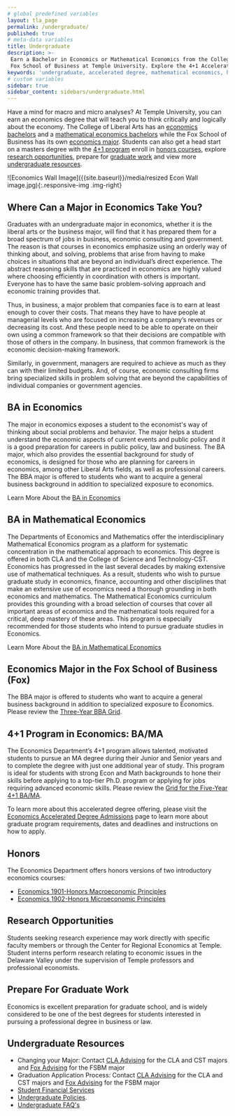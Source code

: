 ```yaml
---
# global predefined variables
layout: tla_page
permalink: /undergraduate/
published: true
# meta-data variables
title: Undergraduate
description: >-
 Earn a Bachelor in Economics or Mathematical Economics from the College of Liberal Arts, or explore the economics major from the 
 Fox School of Business at Temple University. Explore the 4+1 Accelerated Degree program, honors courses, and research opportunities.
keywords: 'undergraduate, accelerated degree, mathematical economics, honors, research, resources'
# custom variables
sidebar: true
sidebar_content: sidebars/undergraduate.html
---
```

Have a mind for macro and micro analyses? At Temple University, you can earn an economics degree that will teach you to think critically and logically about the economy. The College of Liberal Arts has an [economics bachelors](#ba-in-economics) and a [mathematical economics bachelors](#ba-in-mathematical-economics) while the Fox School of Business has its own [economics major](#economics-major-in-the-fox-school-of-business-fox). Students can also get a head start on a masters degree with the [4+1 program](#4-1-program-in-economics-ba-ma) enroll in [honors courses](#honors), explore [research opportunities](#research-opportunities), prepare for [graduate work](#prepare-for-graduate-work) and view more [undergraduate resources](#undergraduate-resources).

![Economics Wall Image]({{site.baseurl}}/media/resized Econ Wall image.jpg){:.responsive-img .img-right}
## Where Can a Major in Economics Take You? 
Graduates with an undergraduate major in economics, whether it is the liberal arts or the business major, will find that it has prepared them for a broad spectrum of jobs in business, economic consulting and government. The reason is that courses in economics emphasize using an orderly way of thinking about, and solving, problems that arise from having to make choices in situations that are beyond an individual’s direct experience. The abstract reasoning skills that are practiced in economics are highly valued where choosing efficiently in coordination with others is important. Everyone has to have the same basic problem-solving approach and economic training provides that.

Thus, in business, a major problem that companies face is to earn at least enough to cover their costs. That means they have to have people at managerial levels who are focused on increasing a company’s revenues or decreasing its cost. And these people need to be able to operate on their own using a common framework so that their decisions are compatible with those of others in the company. In business, that common framework is the economic decision-making framework.

Similarly, in government, managers are required to achieve as much as they can with their limited budgets. And, of course, economic consulting firms bring specialized skills in problem solving that are beyond the capabilities of individual companies or government agencies.

## BA in Economics
The major in economics exposes a student to the economist's way of thinking about social problems and behavior. The major helps a student understand the economic aspects of current events and public policy and it is a good preparation for careers in public policy, law and business. The BA major, which also provides the essential background for study of economics, is designed for those who are planning for careers in economics, among other Liberal Arts fields, as well as professional careers. The BBA major is offered to students who want to acquire a general business background in addition to specialized exposure to economics.

Learn More About the [BA in Economics](http://bulletin.temple.edu/undergraduate/liberal-arts/economics/ba-economics/)

## BA in Mathematical Economics 
The Departments of Economics and Mathematics offer the interdisciplinary Mathematical Economics program as a platform for systematic concentration in the mathematical approach to economics. This degree is offered in both CLA and the College of Science and Technology-CST. Economics has progressed in the last several decades by making extensive use of mathematical techniques. As a result, students who wish to pursue graduate study in economics, finance, accounting and other disciplines that make an extensive use of economics need a thorough grounding in both economics and mathematics. The Mathematical Economics curriculum provides this grounding with a broad selection of courses that cover all important areas of economics and the mathematical tools required for a critical, deep mastery of these areas. This program is especially recommended for those students who intend to pursue graduate studies in Economics.

Learn More About the [BA in Mathematical Economics](http://bulletin.temple.edu/undergraduate/liberal-arts/economics/ba-mathematical-economics/)
 
## Economics Major in the Fox School of Business (Fox)
The BBA major is offered to students who want to acquire a general business background in addition to specialized exposure to Economics. Please review the [Three-Year BBA Grid](https://liberalarts.temple.edu/sites/liberalarts/files/3yearBBAinEconomics.pdf).

## 4+1 Program in Economics: BA/MA
The Economics Department’s 4+1 program allows talented, motivated students to pursue an MA degree during their Junior and Senior years and to complete the degree with just one additional year of study. This program is ideal for students with strong Econ and Math backgrounds to hone their skills before applying to a top-tier Ph.D. program or applying for jobs requiring advanced economic skills. Please review the [Grid for the Five-Year 4+1 BA/MA](https://liberalarts.temple.edu/sites/liberalarts/files/Economics_BA_and_MA_41_Program-Annette.pdf). 

To learn more about this accelerated degree offering, please visit the [Economics Accelerated Degree Admissions](https://liberalarts.temple.edu/ba-economics-ma-economics) page to learn more about graduate program requirements, dates and deadlines and instructions on how to apply.

## Honors
The Economics Department offers honors versions of two introductory economics courses:
- [Economics 1901-Honors Macroeconomic Principles](http://bulletin.temple.edu/search/?P=ECON%201901)
- [Economics 1902-Honors Microeconomic Principles](http://bulletin.temple.edu/search/?P=ECON%201902)

## Research Opportunities
Students seeking research experience may work directly  with specific faculty members or through the Center for  Regional Economics at Temple. Student interns perform research relating to economic issues in the Delaware Valley under the supervision of Temple professors and professional economists.

## Prepare For Graduate Work
Economics is excellent preparation for graduate school, and is widely considered to be one of the best degrees for students interested in pursuing a professional degree in business or law. 

## Undergraduate Resources
- Changing your Major: Contact [CLA Advising](http://www.cla.temple.edu/advising/) for the CLA and CST majors and [Fox Advising](http://www.fox.temple.edu/cms_academics/dept/advising/) for the FSBM major
- Graduation Application Process: Contact [CLA Advising](http://www.cla.temple.edu/advising/) for the CLA and CST majors and [Fox Advising](http://www.fox.temple.edu/cms_academics/dept/advising/) for the FSBM major
- [Student Financial Services](https://www.temple.edu/admissions/financial-aid)
- [Undergraduate Policies](http://bulletin.temple.edu/undergraduate/academic-policies/).
- [Undergraduate FAQ's](https://liberalarts.temple.edu/sites/liberalarts/files/Economics%20Undergraduate%20FAQ%27s.pdf)

